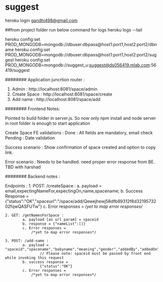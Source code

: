 # suggest

heroku login
gandhi498@gmail.com

##from project folder run below command for logs
heroku logs --tail

heroku config:set PROD_MONGODB=mongodb://dbuser:dbpass@host1:port1,host2:port2/dbname
heroku config:set PROD_MONGODB=mongodb://dbuser:dbpass@host1:port1,host2:port2/suggest
heroku config:set PROD_MONGODB=mongodb://suggest_u:suggest@ds056419.mlab.com:56419/suggest

######## Application juncrtion router : 

1. Admin : http://localhost:8081/space/admin
2. Create Space : http://localhost:8081/space/create
3. Add name : http://localhost:8081/space/add 

######## Frontend Notes:

Pointed to build folder in server.js. So now only npm install and node server in root folder is enough to start application

Create Space FE
validations : Done : All fields are mandatory, email check
			  Pending : Date validation

Success scenario : Show confirmation of space created and option to copy link.

Error scenario : Needs to be handled. need proper error response from BE. TBD with harshad


######## Backend notes :

Endpoints :
	1. POST: /createSpace  :
			a. payload = email,expectingNameFor,expectingOn,name,spacename;
			b. Success Response =
					{"status":"OK","spaceurl":"/space/add/Qewejhewj58dfb89312f8d3219573202fqwQASFUTw"}
			c. Error responses =
				/*yet to map error responses*/		

	2. GET: /getNamesForSpace :
			a. payload [as url param] = spaceid
			b. response = {"nameList":[]}
			c. Error responses = 			
				/*yet to map error responses*/

	3. POST: /add-name :
			a. payload = "spaceid","spacename","babyname","meaning","gender","addedBy","addedOn",
					// Please note: spaceid must be passed by front end while invoking this request
			b. success response =
					{"status":"OK"}
			c. Error responses =
				/*yet to map error responses*/			
